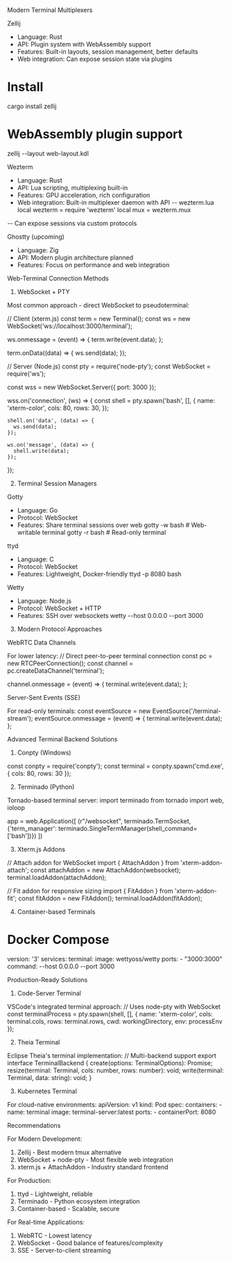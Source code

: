 Modern Terminal Multiplexers

  Zellij

  - Language: Rust
  - API: Plugin system with WebAssembly support
  - Features: Built-in layouts, session management, better defaults
  - Web integration: Can expose session state via plugins
  # Install
  cargo install zellij

  # WebAssembly plugin support
  zellij --layout web-layout.kdl

  Wezterm

  - Language: Rust
  - API: Lua scripting, multiplexing built-in
  - Features: GPU acceleration, rich configuration
  - Web integration: Built-in multiplexer daemon with API
  -- wezterm.lua
  local wezterm = require 'wezterm'
  local mux = wezterm.mux

  -- Can expose sessions via custom protocols

  Ghostty (upcoming)

  - Language: Zig
  - API: Modern plugin architecture planned
  - Features: Focus on performance and web integration

  Web-Terminal Connection Methods

  1. WebSocket + PTY

  Most common approach - direct WebSocket to pseudoterminal:

  // Client (xterm.js)
  const term = new Terminal();
  const ws = new WebSocket('ws://localhost:3000/terminal');

  ws.onmessage = (event) => {
    term.write(event.data);
  };

  term.onData((data) => {
    ws.send(data);
  });

  // Server (Node.js)
  const pty = require('node-pty');
  const WebSocket = require('ws');

  const wss = new WebSocket.Server({ port: 3000 });

  wss.on('connection', (ws) => {
    const shell = pty.spawn('bash', [], {
      name: 'xterm-color',
      cols: 80,
      rows: 30,
    });

    shell.on('data', (data) => {
      ws.send(data);
    });

    ws.on('message', (data) => {
      shell.write(data);
    });
  });

  2. Terminal Session Managers

  Gotty

  - Language: Go
  - Protocol: WebSocket
  - Features: Share terminal sessions over web
  gotty -w bash  # Web-writable terminal
  gotty -r bash  # Read-only terminal

  ttyd

  - Language: C
  - Protocol: WebSocket
  - Features: Lightweight, Docker-friendly
  ttyd -p 8080 bash

  Wetty

  - Language: Node.js
  - Protocol: WebSocket + HTTP
  - Features: SSH over websockets
  wetty --host 0.0.0.0 --port 3000

  3. Modern Protocol Approaches

  WebRTC Data Channels

  For lower latency:
  // Direct peer-to-peer terminal connection
  const pc = new RTCPeerConnection();
  const channel = pc.createDataChannel('terminal');

  channel.onmessage = (event) => {
    terminal.write(event.data);
  };

  Server-Sent Events (SSE)

  For read-only terminals:
  const eventSource = new EventSource('/terminal-stream');
  eventSource.onmessage = (event) => {
    terminal.write(event.data);
  };

  Advanced Terminal Backend Solutions

  1. Conpty (Windows)

  const conpty = require('conpty');
  const terminal = conpty.spawn('cmd.exe', {
    cols: 80,
    rows: 30
  });

  2. Terminado (Python)

  Tornado-based terminal server:
  import terminado
  from tornado import web, ioloop

  app = web.Application([
      (r"/websocket", terminado.TermSocket,
       {'term_manager': terminado.SingleTermManager(shell_command=['bash'])})
  ])

  3. Xterm.js Addons

  // Attach addon for WebSocket
  import { AttachAddon } from 'xterm-addon-attach';
  const attachAddon = new AttachAddon(websocket);
  terminal.loadAddon(attachAddon);

  // Fit addon for responsive sizing
  import { FitAddon } from 'xterm-addon-fit';
  const fitAddon = new FitAddon();
  terminal.loadAddon(fitAddon);

  4. Container-based Terminals

  # Docker Compose
  version: '3'
  services:
    terminal:
      image: wettyoss/wetty
      ports:
        - "3000:3000"
      command: --host 0.0.0.0 --port 3000

  Production-Ready Solutions

  1. Code-Server Terminal

  VSCode's integrated terminal approach:
  // Uses node-pty with WebSocket
  const terminalProcess = pty.spawn(shell, [], {
    name: 'xterm-color',
    cols: terminal.cols,
    rows: terminal.rows,
    cwd: workingDirectory,
    env: processEnv
  });

  2. Theia Terminal

  Eclipse Theia's terminal implementation:
  // Multi-backend support
  export interface TerminalBackend {
    create(options: TerminalOptions): Promise<Terminal>;
    resize(terminal: Terminal, cols: number, rows: number): void;
    write(terminal: Terminal, data: string): void;
  }

  3. Kubernetes Terminal

  For cloud-native environments:
  apiVersion: v1
  kind: Pod
  spec:
    containers:
    - name: terminal
      image: terminal-server:latest
      ports:
      - containerPort: 8080

  Recommendations

  For Modern Development:

  1. Zellij - Best modern tmux alternative
  2. WebSocket + node-pty - Most flexible web integration
  3. xterm.js + AttachAddon - Industry standard frontend

  For Production:

  1. ttyd - Lightweight, reliable
  2. Terminado - Python ecosystem integration
  3. Container-based - Scalable, secure

  For Real-time Applications:

  1. WebRTC - Lowest latency
  2. WebSocket - Good balance of features/complexity
  3. SSE - Server-to-client streaming